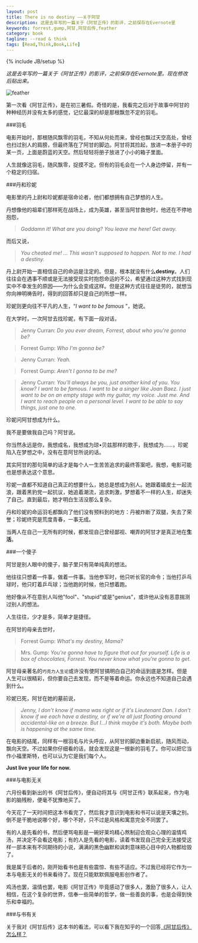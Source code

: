 ```yaml
---
layout: post
title: There is no destiny ——关于阿甘
description: 这是去年写的一篇关于《阿甘正传》的影评，之前保存在Evernote里
keywords: forrest,gump,阿甘,阿甘后传,feather
category: book
tagline: --read & think
tags: [Read,Think,Book,Life]
---
```

{% include JB/setup %}

*这是去年写的一篇关于《阿甘正传》的影评，之前保存在Evernote里。现在修改后贴出来。*

<script type="text/javascript" src="http://www.xiami.com/widget/player-single?uid=34122894&sid=1770658453&mode=js"></script>

![feather](http://pic.yupoo.com/jok3r/DZPweRdu/medish.jpg)

第一次看《阿甘正传》，是在初三暑假。奇怪的是，我看完之后对于故事中阿甘的种种经历并没有太多的感觉，记忆最深的却是那根飘忽不定的羽毛。

###羽毛

电影开始时，那根随风飘零的羽毛，不知从何处而来，曾经也飘过天空高处，曾经也扫过别人的肩膀，但最终落在了阿甘的脚边。阿甘将其捡起，放进一本册子中的某一页，上面是蔚蓝的天空。然后轻轻将册子放进了小小的箱子里面。

人生就像这羽毛，随风飘零，捉摸不定。但有的羽毛会在一个人身边停留，并有一个稳定的归宿。

###丹和珍妮

电影里的丹上尉和珍妮都是宿命论者，他们都想拥有自己梦想的人生。

丹想像他的祖辈们那样死在战场上，成为英雄，甚至当阿甘救他时，他还在不停地抱怨，

>*Goddamn it! What are you doing? You leave me here! Get away.*

而后又说，

>*You cheated me! ... This wasn't supposed to happen. Not to me. I had a destiny.*

丹上尉开始一直相信自己的命运是注定的。但是，根本就没有什么**destiny**。人们往往会在遇事不顺或是无法接受现实时抱怨命运的不公，希望通过这种方式找到现实中不幸发生的原因——为什么会变成这样。但是这种方式往往是徒劳的，就想当你向神明祷告时，得到的回答却只是自己的所想一样。

珍妮则更向往不平凡的人生，“*I want to be famous* ”，她说。

在大学时，一次阿甘去找珍妮，有下面一段对话，

>Jenny Curran: *Do you ever dream, Forrest, about who you're gonna be?*

>Forrest Gump: *Who I'm gonna be?*

>Jenny Curran: *Yeah.*

>Forrest Gump: *Aren't I gonna to be me?*

>Jenny Curran: *You'll always be you, just another kind of you. You know? I want to be famous. I want to be a singer like Joan Baez. I just want to be on an empty stage with my guitar, my voice. Just me. And I want to reach people on a personal level. I want to be able to say things, just one to one.*

珍妮问阿甘想成为什么。

我不是要做我自己吗？阿甘说。

你当然永远是你，我想成名，我想成为琼•贝兹那样的歌手，我想成为......，珍妮陷入在梦想之中，没有在意阿甘所说的话。

其实阿甘的那句简单的话才是每个人一生苦苦追求的最终答案吧，我想，电影可能也是想表达这个意思。

珍妮一直都不知道自己真正的想要什么，她总是想成为别人。她跟着嬉皮士一起流浪，跟着黑豹党一起抗议，她追着潮流，追求刺激，梦想着不一样的人生，却迷失了自己。直到最后，她才明白生活没那么复杂。

丹和珍妮的命运羽毛都飘向了他们没有预料到的地方：丹被炸断了双腿，失去了荣誉；珍妮终究是荒度青春，一事无成。

当两人在自己一无所有的时候，都发现自己曾经鄙视、嘲弄的阿甘才是真正地在**生活**。

###一个傻子

阿甘是别人眼中的傻子，脑子里只有简单纯真的想法。

他往往只想着一件事，做着一件事。当他参军时，他只听长官的命令；当他打乒乓球时，他只盯着乒乓球；当他跑的时候，他只想着跑。

他好像从不在意别人叫他"fool"、"stupid"或是"genius"，或许他从没有恶意揣测过别人的想法。

人生往往，少才是多，简单才是捷径。

在阿甘的母亲去世时，

>Forrest Gump: *What's my destiny, Mama?*

>Mrs. Gump: *You're gonna have to figure that out for yourself. Life is a box of chocolates, Forrest. You never know what you're gonna to get.*

阿甘母亲著名的`巧克力人生论`或许没有使阿甘搞明白自己的命运到底是怎样。但是人生可以很精彩，但你要自己去发现，而不是等着命运。你永远也不知道自己会遇到什么。

珍妮已死，阿甘在她的墓前说，

>*Jenny, I don't know if mama was right or if it's Lieutenant Dan. I don't know if we each have a destiny, or if we're all just floating around accidental-like on a breeze. But I...I think maybe it's both. Maybe both is happening at the same time.*

在电影的结尾，同样有一根羽毛与片头呼应，从阿甘的脚边重新启航，随风而动，飘向天空。不过如果你仔细看的话，就会发现这是一根新的羽毛了。你可以把它当作小福里斯特，也可以认为它是我们每个人。

**Just live your life for now.**

###与电影无关

六月份看到新出的书《阿甘后传》，便自动将其与《阿甘正传》联系起来，作为电影的脑残粉，便毫不犹豫地买了。

今天花了一天时间把这本书看完了，然后我才意识到电影和书可以说是天壤之别。倒不是干脆地说哪个好，哪个不好，只不过是风格和寓意完全不同罢了。

有的人是先看的书，然后便骂电影是一碗好莱坞精心熬制迎合观众心理的温情鸡汤，并决定不会看这电影；有的人是先看的电影，读着书发现自己完全无法接受这样一部本来有不同期待的小说，满满的黑色幽默和讽刺意味把心目中的人物都给毁了。

我是属于后者的，刚开始看书也是有些震惊、有些不适应。不过我已经将它作为一本与电影无关的书来看待了。现在只能默默佩服电影创作者了。

鸡汤也罢，温情也罢，电影《阿甘正传》毕竟感动了很多人，激励了很多人，让人相信，在这个复杂的世界，信奉一些简单的哲学，做一些善良的事，也是会得到快乐和幸福的。

###与书有关

关于我对《阿甘后传》这本书的看法，可以看下我在知乎的一个回答[《阿甘后传》怎么样？](http://www.zhihu.com/question/24267574/answer/29471502?group_id=762315615)